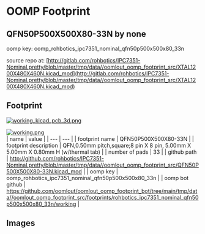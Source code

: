 # OOMP Footprint  
## QFN50P500X500X80-33N  by none  
  
oomp key: oomp_rohbotics_ipc7351_nominal_qfn50p500x500x80_33n  
  
source repo at: [http://gitlab.com/rohbotics/IPC7351-Nominal.pretty/blob/master/tmp/data//oomlout_oomp_footprint_src/XTAL1200X480X460N.kicad_mod](http://gitlab.com/rohbotics/IPC7351-Nominal.pretty/blob/master/tmp/data//oomlout_oomp_footprint_src/XTAL1200X480X460N.kicad_mod)  
## Footprint  
  
[![working_kicad_pcb_3d.png](working_kicad_pcb_3d_600.png)](working_kicad_pcb_3d.png)  
  
[![working.png](working_600.png)](working.png)  
| name | value | 
| --- | --- | 
| footprint name | QFN50P500X500X80-33N | 
| footprint description | QFN,0.50mm pitch,square;8 pin X 8 pin, 5.00mm X 5.00mm X 0.80mm H (w/thermal tab) | 
| number of pads | 33 | 
| github path | http://github.com/rohbotics/IPC7351-Nominal.pretty/blob/master/tmp/data//oomlout_oomp_footprint_src/QFN50P500X500X80-33N.kicad_mod | 
| oomp key | oomp_rohbotics_ipc7351_nominal_qfn50p500x500x80_33n | 
| oomp bot github | https://github.com/oomlout/oomlout_oomp_footprint_bot/tree/main/tmp/data//oomlout_oomp_footprint_src/footprints/rohbotics_ipc7351_nominal_qfn50p500x500x80_33n/working | 
## Images  
